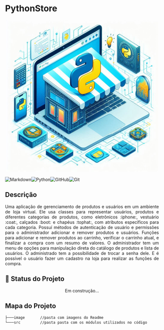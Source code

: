 # PythonStore

<p -width="100%" align="center">
    <img src="./image/pythonstore.jpg" alt="pythonstore" width="500px">
</p>

![Markdown](https://img.shields.io/badge/markdown-%23000000.svg?style=for-the-badge&logo=markdown&logoColor=white)![Python](https://img.shields.io/badge/python-3670A0?style=for-the-badge&logo=python&logoColor=ffdd54)![GitHub](https://img.shields.io/badge/github-%23121011.svg?style=for-the-badge&logo=github&logoColor=white)![Git](https://img.shields.io/badge/git-%23F05033.svg?style=for-the-badge&logo=git&logoColor=white)

## Descrição

<p align="justify">
  Uma aplicação de gerenciamento de produtos e usuários em um ambiente de loja virtual. Ele usa classes para representar usuários, produtos e diferentes categorias de produtos, como eletrônicos :iphone:, vestuário :coat:, calçados :boot: e chapéus :tophat:, com atributos específicos para cada categoria. Possuí métodos de autenticação de usuário e permissões para o administrador adicionar e remover produtos e usuários. Funções para adicionar e remover produtos ao carrinho, verificar o carrinho atual, e finalizar a compra com um resumo de valores. O administrador tem um menu de opções para manipulação direta do catálogo de produtos e lista de usuários. O administrado tem a possibilidade de trocar a senha dele. E é possível o usuário fazer um cadastro na loja para realizar as funções de compra.
</p>

## :rocket: Status do Projeto
<p align="center">
  Em construção...
</p>

## Mapa do Projeto

```.
├───image       //pasta com imagens do Readme
└───src         //pasta pasta com os módulos utilizados no código
```
